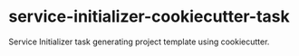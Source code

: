 # service-initializer-cookiecutter-task
Service Initializer task generating project template using cookiecutter.
